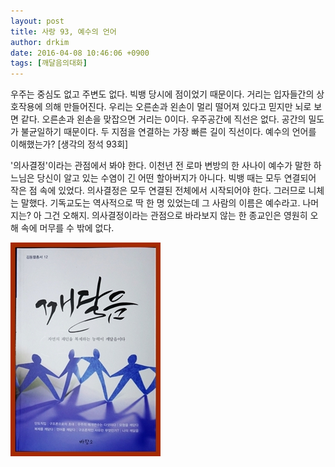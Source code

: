 ```yaml
---
layout: post
title: 사랑 93, 예수의 언어
author: drkim
date: 2016-04-08 10:46:06 +0900
tags: [깨달음의대화]
---
```

우주는 중심도 없고 주변도 없다. 빅뱅 당시에 점이었기 때문이다. 거리는 입자들간의 상호작용에 의해 만들어진다. 우리는 오른손과 왼손이 멀리 떨어져 있다고 믿지만 뇌로 보면 같다. 오른손과 왼손을 맞잡으면 거리는 0이다. 우주공간에 직선은 없다. 공간의 밀도가 불균일하기 때문이다. 두 지점을 연결하는 가장 빠른 길이 직선이다. 예수의 언어를 이해했는가? [생각의 정석 93회]

  


'의사결정'이라는 관점에서 봐야 한다. 이천년 전 로마 변방의 한 사나이 예수가 말한 하느님은 당신이 알고 있는 수염이 긴 어떤 할아버지가 아니다. 빅뱅 때는 모두 연결되어 작은 점 속에 있었다. 의사결정은 모두 연결된 전체에서 시작되어야 한다. 그러므로 니체는 말했다. 기독교도는 역사적으로 딱 한 명 있었는데 그 사람의 이름은 예수라고. 나머지는? 아 그건 오해지. 의사결정이라는 관점으로 바라보지 않는 한 종교인은 영원히 오해 속에 머무를 수 밖에 없다. 

  


  


![](/files/attach/images/198/172/696/aDSC01523.JPG)